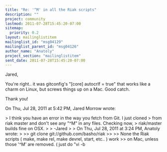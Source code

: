 ```yaml
---
title: "Re: '^M' in all the Riak scripts"
description: ""
project: community
lastmod: 2011-07-28T15:45:20-07:00
sitemap:
  priority: 0.2
layout: mailinglistitem
mailinglist_id: "msg04129"
mailinglist_parent_id: "msg04126"
author_name: "Anatoly"
project_section: "mailinglistitem"
sent_date: 2011-07-28T15:45:20-07:00
---
```



Jared,

 You're right.. it was gitconfig's "[core] autocrlf = true" that works
like a charm on Linux, but screws things up on a Mac. Good catch.

Thank you!

On Thu, Jul 28, 2011 at 5:42 PM, Jared Morrow  wrote:

&gt; I think you have an error in the way you fetch from Git. I just cloned
&gt; from riak master and don't see any "^M" in any files. Checking now,
&gt; riak/master builds fine on OSX.
&gt;
&gt; -Jared
&gt;
&gt; On Thu, Jul 28, 2011 at 3:24 PM, Anatoly  wrote:
&gt;
&gt;&gt; git clone git://github.com/basho/riak
&gt;&gt;
&gt;&gt; None the Riak scripts ( make, make rel, make devrel, start, etc.. ) work
&gt;&gt; on Mac, unless those '^M' are removed. ( just do "vi -b 